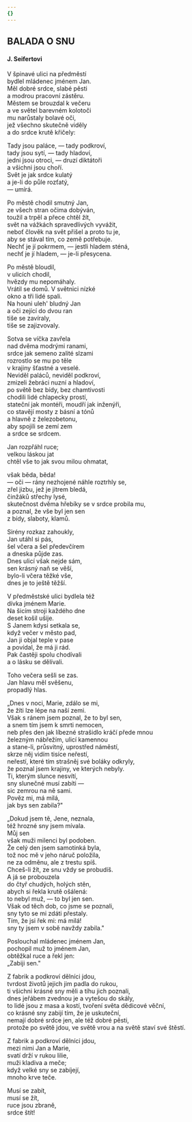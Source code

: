 ```yaml
---
{}
---
```


## BALADA O SNU

#### J. Seifertovi

V špinavé ulici na předměstí  
bydlel mládenec jménem Jan.  
Měl dobré srdce, slabé pěsti  
a modrou pracovní zástěru.  
Městem se brouzdal k večeru  
a ve světel barevném kolotoči  
mu narůstaly bolavé oči,  
jež všechno skutečně viděly  
a do srdce krutě křičely:  

Tady jsou paláce, — tady podkroví,  
tady jsou sytí, — tady hladoví,  
jedni jsou otroci, — druzí diktátoři  
a všichni jsou choří.  
Svět je jak srdce kulatý  
a je-li do půle rozťatý,  
— umírá.  

Po městě chodil smutný Jan,  
ze všech stran očima dobýván,  
toužil a trpěl a přece chtěl žít,  
svět na vážkách spravedlivých vyvážit,  
neboť člověk na svět přišel a proto tu je,  
aby se stával tím, co země potřebuje.  
Nechť je jí pokrmem, — jestli hladem sténá,  
nechť je jí hladem, — je-li přesycena.  

Po městě bloudil,  
v ulicích chodil,  
hvězdy mu nepomáhaly.  
Vrátil se domů. V světnici nízké  
okno a tři lidé spali.  
Na houni uleh' bludný Jan  
a oči zející do dvou ran  
tiše se zavíraly,  
tiše se zajizvovaly.  

Sotva se víčka zavřela  
nad dvěma modrými ranami,  
srdce jak semeno zalité slzami  
rozrostlo se mu po těle  
v krajiny šťastné a veselé.  
Neviděl paláců, neviděl podkroví,  
zmizeli žebráci nuzní a hladoví,  
po světě bez bídy, bez chamtivosti  
chodili lidé chlapecky prostí,  
stateční jak montéři, moudří jak inženýři,  
co stavějí mosty z básní a tónů  
a hlavně z železobetonu,  
aby spojili se zemí zem  
a srdce se srdcem.  

Jan rozpřáhl ruce;  
velkou láskou jat  
chtěl vše to jak svou milou ohmatat,  

však běda, běda!  
— oči — rány nezhojené náhle roztrhly se,  
zřel jizbu, jež je jitrem bledá,  
činžáků střechy lysé,  
skutečnost dvěma hřebíky se v srdce probila mu,  
a poznal, že vše byl jen sen  
z bídy, slaboty, klamů.  

Sirény rozkaz zahoukly,  
Jan utáhl si pás,  
šel včera a šel předevčírem  
a dneska půjde zas.  
Dnes ulicí však nejde sám,  
sen krásný naň se věší,  
bylo-li včera těžké vše,  
dnes je to ještě těžší.  

V předměstské ulici bydlela též  
dívka jménem Marie.  
Na šicím stroji každého dne  
deset košil ušije.  
S Janem kdysi setkala se,  
když večer v město pad,  
Jan ji objal teple v pase  
a povídal, že má ji rád.  
Pak častěji spolu chodívali  
a o lásku se dělívali.  

Toho večera sešli se zas.  
Jan hlavu měl svěšenu,  
propadlý hlas.  

„Dnes v noci, Marie, zdálo se mi,  
že žíti lze lépe na naší zemi.  
Však s ránem jsem poznal, že to byl sen,  
a snem tím jsem k smrti nemocen,  
neb přes den jak líbezné strašidlo kráčí přede mnou  
železným nábřežím, ulicí kamennou  
a stane-li, průsvitný, uprostřed náměstí,  
skrze něj vidím tisíce neřestí,  
neřestí, které tím strašněj své boláky odkryly,  
že poznal jsem krajiny, ve kterých nebyly.  
Ti, kterým slunce nesvítí,  
sny slunečné musí zabíti —  
sic zemrou na ně sami.  
Pověz mi, má milá,  
jak bys sen zabila?"  

„Dokud jsem tě, Jene, neznala,  
též hrozné sny jsem mívala.  
Můj sen  
však muži milenci byl podoben.  
Že celý den jsem samotinká byla,  
tož noc mě v jeho náruč položila,  
ne za odměnu, ale z trestu spíš.  
Chceš-li žít, ze snu vždy se probudíš.  
A já se probouzela  
do čtyř chudých, holých stěn,  
abych si řekla krutě ošálená:  
to nebyl muž, — to byl jen sen.  
Však od těch dob, co jsme se poznali,  
sny tyto se mi zdáti přestaly.  
Tím, že jsi řek mi: má milá!  
sny ty jsem v sobě navždy zabila."  

Poslouchal mládenec jménem Jan,  
pochopil muž to jménem Jan,  
obtěžkal ruce a řekl jen:  
„Zabiji sen."  

Z fabrik a podkroví dělníci jdou,  
tvrdost životů jejich jim padla do rukou,  
ti všichni krásné sny měli a tíhu jich poznali,  
dnes jeřábem zvednou je a vytešou do skály,  
to lidé jsou z masa a kostí, tvoření světa dědicové věční,  
co krásné sny zabijí tím, že je uskuteční,  
nemají dobré srdce jen, ale též dobré pěsti,  
protože po světě jdou, ve světě vrou a na světě staví své štěstí.  

Z fabrik a podkroví dělníci jdou,  
mezi nimi Jan a Marie,  
svatí drží v rukou lilie,  
muži kladiva a meče;  
když velké sny se zabíjejí,  
mnoho krve teče.  

Musí se zabít,  
musí se žít,  
ruce jsou zbraně,  
srdce štít!
